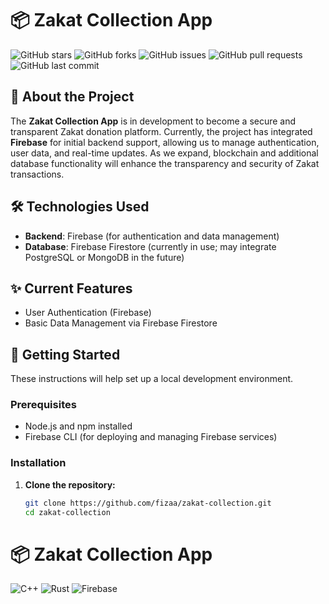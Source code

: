 # 📦 Zakat Collection App

![GitHub stars](https://img.shields.io/github/stars/fizaa/zakat-collection?style=social)
![GitHub forks](https://img.shields.io/github/forks/fizaa/zakat-collection?style=social)
![GitHub issues](https://img.shields.io/github/issues/fizaa/zakat-collection)
![GitHub pull requests](https://img.shields.io/github/issues-pr/fizaa/zakat-collection)
![GitHub last commit](https://img.shields.io/github/last-commit/fizaa/zakat-collection)

## 🚀 About the Project

The **Zakat Collection App** is in development to become a secure and transparent Zakat donation platform. Currently, the project has integrated **Firebase** for initial backend support, allowing us to manage authentication, user data, and real-time updates. As we expand, blockchain and additional database functionality will enhance the transparency and security of Zakat transactions.

## 🛠️ Technologies Used

- **Backend**: Firebase (for authentication and data management)
- **Database**: Firebase Firestore (currently in use; may integrate PostgreSQL or MongoDB in the future)

## ✨ Current Features

- User Authentication (Firebase)
- Basic Data Management via Firebase Firestore

## 🚀 Getting Started

These instructions will help set up a local development environment.

### Prerequisites

- Node.js and npm installed
- Firebase CLI (for deploying and managing Firebase services)

### Installation

1. **Clone the repository:**
   ```bash
   git clone https://github.com/fizaa/zakat-collection.git
   cd zakat-collection
# 📦 Zakat Collection App

![C++](https://img.shields.io/badge/C++-00599C?style=for-the-badge&logo=cplusplus&logoColor=white)
![Rust](https://img.shields.io/badge/Rust-000000?style=for-the-badge&logo=rust&logoColor=white)
![Firebase](https://img.shields.io/badge/Firebase-FFCA28?style=for-the-badge&logo=firebase&logoColor=white)
